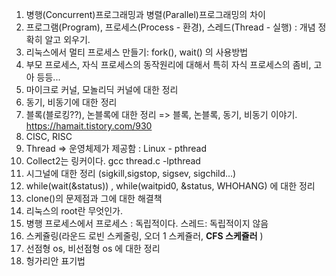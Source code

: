 1. 병행(Concurrent)프로그래밍과 병렬(Parallel)프로그래밍의 차이
2. 프로그램(Program), 프로세스(Process - 환경), 스레드(Thread - 실행) : 개념 정확히 알고 외우기.
3. 리눅스에서 멀티 프로세스 만들기: fork(), wait() 의 사용방법
4. 부모 프로세스, 자식 프로세스의 동작원리에 대해서 특히 자식 프로세스의 좀비, 고아 등등...
4. 마이크로 커널, 모놀리딕 커널에 대한 정리
5. 동기, 비동기에 대한 정리
6. 블록(블로킹??), 논블록에 대한 정리 
=> 블록, 논블록, 동기, 비동기 이야기.<br>
https://hamait.tistory.com/930<br>
7. CISC, RISC
8. Thread => 운영체제가 제공함 : Linux - pthread
9. Collect2는 링커이다. gcc thread.c -lpthread
10. 시그널에 대한 정리 (sigkill,sigstop, sigsev, sigchild...)
11. while(wait(&status)) , while(waitpid0, &status, WHOHANG) 에 대한 정리
12. clone()의 문제점과 그에 대한 해결책
13. 리눅스의 root란 무엇인가. 
14. 병행 프로세스에서 프로세스 : 독립적이다. 스레드: 독립적이지 않음 
15. 스케쥴링(라운드 로빈 스케줄링, 오더 1 스케쥴러, **CFS 스케쥴러** )
16. 선점형 os, 비선점형 os 에 대한 정리
17. 헝가리안 표기법
